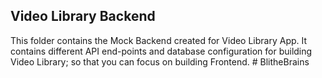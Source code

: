 ## Video Library Backend

This folder contains the Mock Backend created for Video Library App. It contains different API end-points and database configuration for building Video Library; so that you can focus on building Frontend.
#   B l i t h e B r a i n s  
 